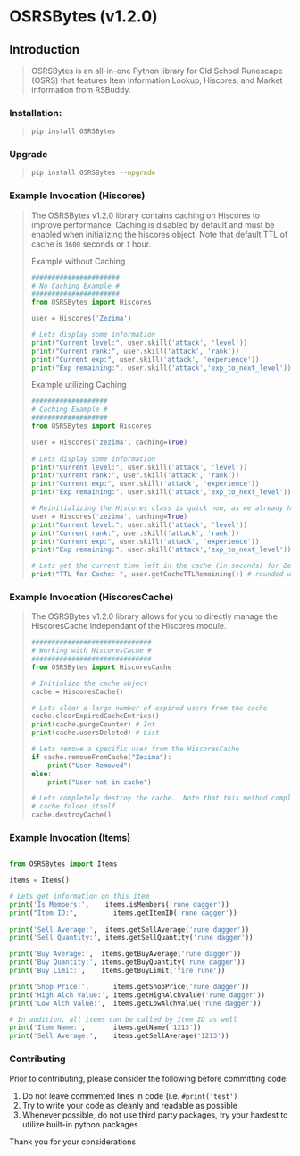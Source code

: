 # OSRSBytes (v1.2.0)

## Introduction
> 
> OSRSBytes is an all-in-one Python library for Old School Runescape (OSRS) that features Item Information Lookup, Hiscores, and Market information from RSBuddy.
 
### Installation:
> ```cmd
> pip install OSRSBytes
> ```

### Upgrade
> ```cmd
> pip install OSRSBytes --upgrade
> ```

### Example Invocation (Hiscores)
> The OSRSBytes v1.2.0 library contains caching on Hiscores to improve performance.  Caching is disabled by default and must be enabled when initializing the hiscores object.  Note that default TTL of cache is `3600` seconds or `1` hour.
> 
> Example without Caching
> ```python
> ######################
> # No Caching Example #
> ######################
> from OSRSBytes import Hiscores
> 
> user = Hiscores('Zezima')
> 
> # Lets display some information
> print("Current level:", user.skill('attack', 'level'))
> print("Current rank:", user.skill('attack', 'rank'))
> print("Current exp:", user.skill('attack', 'experience'))
> print("Exp remaining:", user.skill('attack','exp_to_next_level'))
> ```
> 
> Example utilizing Caching
> ```python
> ###################
> # Caching Example #
> ###################
> from OSRSBytes import Hiscores
> 
> user = Hiscores('zezima', caching=True)
>  
> # Lets display some information
> print("Current level:", user.skill('attack', 'level'))
> print("Current rank:", user.skill('attack', 'rank'))
> print("Current exp:", user.skill('attack', 'experience'))
> print("Exp remaining:", user.skill('attack','exp_to_next_level'))
> 
> # Reinitializing the Hiscores class is quick now, as we already have the information cached
> user = Hiscores('zezima', caching=True)
> print("Current level:", user.skill('attack', 'level'))
> print("Current rank:", user.skill('attack', 'rank'))
> print("Current exp:", user.skill('attack', 'experience'))
> print("Exp remaining:", user.skill('attack','exp_to_next_level'))
> 
> # Lets get the current time left in the cache (in seconds) for Zezima
> print("TTL for Cache: ", user.getCacheTTLRemaining()) # rounded up to nearest second
> ```

### Example Invocation (HiscoresCache)
> The OSRSBytes v1.2.0 library allows for you to directly manage the HiscoresCache independant of the Hiscores module.
> ```python
> ##############################
> # Working with HiscoresCache #
> ##############################
> from OSRSBytes import HiscoresCache
> 
> # Initialize the cache object
> cache = HiscoresCache()
> 
> # Lets clear a large number of expired users from the cache
> cache.clearExpiredCacheEntries()
> print(cache.purgeCounter) # Int
> print(cache.usersDeleted) # List
> 
> # Lets remove a specific user from the HiscoresCache
> if cache.removeFromCache("Zezima"):
>     print("User Removed")
> else:
>     print("User not in cache")
> 
> # Lets completely destroy the cache.  Note that this method completed removes the cache files as well as the
> # cache folder itself.
> cache.destroyCache()
> ```

### Example Invocation (Items)
```python

from OSRSBytes import Items

items = Items()

# Lets get information on this item
print('Is Members:',    items.isMembers('rune dagger'))
print("Item ID:",         items.getItemID('rune dagger'))
    
print('Sell Average:',  items.getSellAverage('rune dagger'))
print('Sell Quantity:', items.getSellQuantity('rune dagger'))

print('Buy Average:',  items.getBuyAverage('rune dagger'))
print('Buy Quantity:', items.getBuyQuantity('rune dagger'))
print('Buy Limit:',    items.getBuyLimit('fire rune'))

print('Shop Price:',      items.getShopPrice('rune dagger'))
print('High Alch Value:', items.getHighAlchValue('rune dagger'))
print('Low Alch Value:',  items.getLowAlchValue('rune dagger'))

# In addition, all items can be called by Item ID as well
print('Item Name:',       items.getName('1213'))
print('Sell Average:',    items.getSellAverage('1213'))
```

### Contributing

Prior to contributing, please consider the following before committing code:

1. Do not leave commented lines in code (i.e. `#print('test')`
1. Try to write your code as cleanly and readable as possible
1. Whenever possible, do not use third party packages, try your hardest to utilize built-in python packages

Thank you for your considerations

